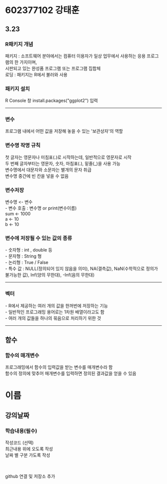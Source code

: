 <h1>602377102 강태훈</h1>
<h2>3.23</h2>
<h3>R패키지 개념</h3>
패키지 : 소프트웨어 분야에서는 컴퓨터 이용자가 일상 업무에서 사용하는 응용 프로그램의 한 가지이며,<br> 
시판되고 있는 완성품 프로그램 또는 프로그램 집합체<br>
로딩 : 패키지는 R에서 불러와 사용
<h3>패키지 설치</h3>
R  Console 창 install.packages("ggplot2") 입력<br><hr>
<h3>변수</h3>
프로그램 내에서 어떤 값을 저장해 놓을 수 있는 '보관상자'의 역할<br>
<h3>변수명 작명 규칙</h3>
첫 글자는 영문자나 미침표(.)로 시작하는데, 일반적으로 영문자로 시작<br>
두 번째 글자부터는 영문자, 숫자, 마침표(.), 밑줄(_)을 사용 가능<br>
변수명에서 대문자와 소문자는 별개의 문자 취급<br>
변수명 중간에 빈 칸을 넣을 수 없음<br>
<h3>변수저장</h3>
변수명 <- 변수 <Br>
- 변수 호출 : 변수명 or print(변수이름)<br>
sum <- 1000<br>
a <- 10<br>
b <- 10<br>
<h3>변수에 저장될 수 있는 값의 종류</h3>
- 숫자형 : int , double 등<br>
- 문자형 : String 형 <br>
- 논리형 : True / False<br>
- 특수 값 : NULL(정의되어 있지 않음을 의미), NA(결측값), NaN(수학적으로 정의가 불가능한 값), Inf(양의 무한대), -Inf(음의 무한대)<br><hr>
<h3>벡터</h3>
- R에서 제공하는 여러 개의 값을 한꺼번에 저장하는 기능<br>
- 일반적인 프로그래밍 용어로는 1차원 배열이라고도 함<br>
- 여러 개의 값들을 하나의 묶음으로 처리하기 위한 것<br><hr>
<h2>함수</h2>
<h3>함수의 매개변수</h3>
프로그래밍에서 함수의 입력값을 받는 변수를 매개변수라 함<br>
함수의 정의에 맞추어 매개변수를 입력하면 정의된 결과값을 얻을 수 있음<br>



<h1> 이름 </h1>
<h2> 강의날짜 </h2>
<h3> 학습내용(필수) </h3>
작성코드 (선택)<br>
최근내용 위에 오도록 작성<br>
날짜 별 구분 가도록 작성<br>
<br><br>

github 연결 및 저장소 추가
